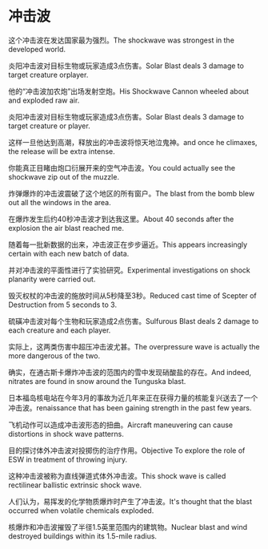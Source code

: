 # 冲击波

<p><span class="chinese">这个冲击波在发达国家最为强烈。</span><span class="english">The shockwave was strongest in the developed world.</span></p>

<p><span class="chinese">炎阳冲击波对目标生物或玩家造成3点伤害。</span><span class="english">Solar Blast deals 3 damage to target creature orplayer.</span></p>

<p><span class="chinese">他的“冲击波加农炮”出场发射空炮。</span><span class="english">His Shockwave Cannon wheeled about and exploded raw air.</span></p>

<p><span class="chinese">炎阳冲击波对目标生物或玩家造成3点伤害。</span><span class="english">Solar Blast deals 3 damage to target creature or player.</span></p>

<p><span class="chinese">这样一旦他达到高潮，释放出的冲击波将惊天地泣鬼神。</span><span class="english">and once he climaxes, the release will be extra intense.</span></p>

<p><span class="chinese">你能真正目睹由炮口衍展开来的空气冲击波。</span><span class="english">You could actually see the shockwave zip out of the muzzle.</span></p>

<p><span class="chinese">炸弹爆炸的冲击波震破了这个地区的所有窗户。</span><span class="english">The blast from the bomb blew out all the windows in the area.</span></p>

<p><span class="chinese">在爆炸发生后约40秒冲击波才到达我这里。</span><span class="english">About 40 seconds after the explosion the air blast reached me.</span></p>

<p><span class="chinese">随着每一批新数据的出来，冲击波正在步步逼近。</span><span class="english">This appears increasingly certain with each new batch of data.</span></p>

<p><span class="chinese">并对冲击波的平面性进行了实验研究。</span><span class="english">Experimental investigations on shock planarity were carried out.</span></p>

<p><span class="chinese">毁灭权杖的冲击波的施放时间从5秒降至3秒。</span><span class="english">Reduced cast time of Scepter of Destruction from 5 seconds to 3.</span></p>

<p><span class="chinese">硫磺冲击波对每个生物和玩家造成2点伤害。</span><span class="english">Sulfurous Blast deals 2 damage to each creature and each player.</span></p>

<p><span class="chinese">实际上，这两类伤害中超压冲击波尤甚。</span><span class="english">The overpressure wave is actually the more dangerous of the two.</span></p>

<p><span class="chinese">确实，在通古斯卡爆炸冲击波的范围内的雪中发现硝酸盐的存在。</span><span class="english">And indeed, nitrates are found in snow around the Tunguska blast.</span></p>

<p><span class="chinese">日本福岛核电站在今年3月的事故为近几年来正在获得力量的核能复兴送去了一个冲击波。</span><span class="english">renaissance that has been gaining strength in the past few years.</span></p>

<p><span class="chinese">飞机动作可以造成冲击波形态的扭曲。</span><span class="english">Aircraft maneuvering can cause distortions in shock wave patterns.</span></p>

<p><span class="chinese">目的探讨体外冲击波对投掷伤的治疗作用。</span><span class="english">Objective To explore the role of ESW in treatment of throwing injury.</span></p>

<p><span class="chinese">这种冲击波被称为直线弹道式体外冲击波。</span><span class="english">This shock wave is called rectilinear ballistic extrinsic shock wave.</span></p>

<p><span class="chinese">人们认为，易挥发的化学物质爆炸时产生了冲击波。</span><span class="english">It's thought that the blast occurred when volatile chemicals exploded.</span></p>

<p><span class="chinese">核爆炸和冲击波摧毁了半径1.5英里范围内的建筑物。</span><span class="english">Nuclear blast and wind destroyed buildings within its 1.5-mile radius.</span></p>

